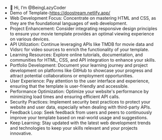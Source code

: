 - 👋 Hi, I’m @BeingLazyCoder
- Demo of Template-https://doostream.netlify.app/
 - Web Development Focus: Concentrate on mastering HTML and CSS, as they are the foundational languages of web development.
- Project Enhancement: Consider integrating responsive design principles to ensure your movie template provides an optimal viewing experience on various devices.
- API Utilization: Continue leveraging APIs like TMDB for movie data and Vidsrc for video sources to enrich the functionality of your template.
- Learning Resources: Explore online tutorials, documentation, and communities for HTML, CSS, and API integration to enhance your skills.
- Portfolio Development: Document your learning journey and project development on platforms like GitHub to showcase your progress and attract potential collaborations or employment opportunities.
- User Experience: Pay attention to the user interface and experience, ensuring that the template is user-friendly and accessible.
- Performance Optimization: Optimize your website's performance by minimizing load times and ensuring efficient API calls.
- Security Practices: Implement security best practices to protect your website and user data, especially when dealing with third-party APIs.
- Feedback Loop: Seek feedback from users and peers to continuously improve your template based on real-world usage and suggestions.
- Keep Learning: Stay updated with the latest web development trends and technologies to keep your skills relevant and your projects innovative.
